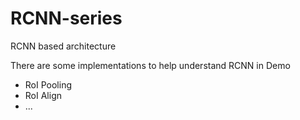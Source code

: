# RCNN-series
RCNN based architecture

There are some implementations to help understand RCNN in Demo
 - RoI Pooling
 - RoI Align
 - ...
